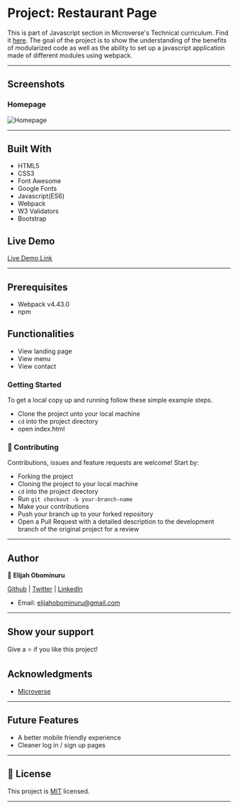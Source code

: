 # Project: Restaurant Page

This is part of Javascript section in Microverse's Technical curriculum. Find it [here](https://www.theodinproject.com/courses/javascript/lessons/restaurant-page).
The goal of the project is to show the understanding of the benefits of modularized code as well as the ability to set up a javascript application made of different modules using webpack.

---

## Screenshots

### Homepage

![Homepage]()

---

## Built With

- HTML5
- CSS3
- Font Awesome
- Google Fonts
- Javascript(ES6)
- Webpack
- W3 Validators
- Bootstrap

## Live Demo

[Live Demo Link]()

---

## Prerequisites

- Webpack v4.43.0
- npm

## Functionalities

- View landing page
- View menu
- View contact


### Getting Started

To get a local copy up and running follow these simple example steps.

- Clone the project unto your local machine
- `cd` into the project directory
- open index.html

### 🤝 Contributing

Contributions, issues and feature requests are welcome! Start by:

- Forking the project
- Cloning the project to your local machine
- `cd` into the project directory
- Run `git checkout -b your-branch-name`
- Make your contributions
- Push your branch up to your forked repository
- Open a Pull Request with a detailed description to the development branch of the original project for a review

---

## Author

👤 **Elijah Obominuru**

[Github](https://github.com/Elijahscriptdev) | [Twitter](https://twitter.com/ElijahObominuru) | [LinkedIn](https://www.linkedin.com/in/elijah-obominuru-0b730b143/)
- Email: elijahobominuru@gmail.com

---

## Show your support

Give a ⭐️ if you like this project!

## Acknowledgments

- [Microverse](https://microverse.org)

---

## Future Features

- A better mobile friendly experience
- Cleaner log in / sign up pages

---

## 📝 License

This project is [MIT](lic.url) licensed.

---
